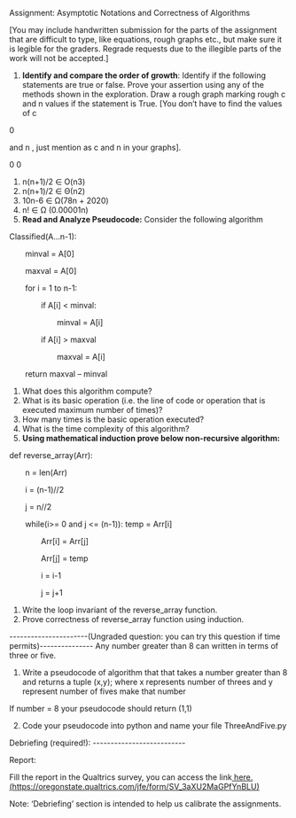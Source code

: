 Assignment: Asymptotic Notations and Correctness of Algorithms 

[You may include handwritten submission for the parts of the assignment that are difficult to type, like equations, rough graphs etc., but make sure it is legible for the graders. Regrade requests due to the illegible parts of the work will not be accepted.] 

1. **Identify and compare the order of growth**: Identify if the following statements are true or false. Prove your assertion using any of the methods shown in the exploration. Draw a rough graph marking rough c and n values if the statement is True. [You don’t have to find the values of c 

0

and n , just mention as c and n in your graphs]. 

0  0

1. n(n+1)/2 ∈ O(n3) 
1. n(n+1)/2 ∈ Θ(n2) 
1. 10n-6  ∈ Ω(78n + 2020) 
1. n! ∈ Ω (0.00001n) 
2. **Read and Analyze Pseudocode:** Consider the following algorithm 

Classified(A...n-1): 

`    `minval = A[0] 

`    `maxval = A[0] 

`    `for i = 1 to n-1: 

`        `if A[i] < minval: 

`            `minval = A[i] 

`        `if A[i] > maxval 

`            `maxval = A[i] 

`    `return maxval – minval 

1. What does this algorithm compute? 
1. What is its basic operation (i.e. the line of code or operation that is executed maximum number of times)?  
1. How many times is the basic operation executed? 
1. What is the time complexity of this algorithm? 
3. **Using mathematical induction prove below non-recursive algorithm:** 

def reverse\_array(Arr): 

`    `n = len(Arr) 

`    `i = (n-1)//2 

`    `j = n//2 

`    `while(i>= 0 and j <= (n-1)):         temp = Arr[i] 

`        `Arr[i] = Arr[j] 

`        `Arr[j] = temp 

`        `i = i-1 

`        `j = j+1 

1. Write the loop invariant of the reverse\_array function. 
1. Prove correctness of reverse\_array function using induction. 

----------------------(Ungraded question: you can try this question if time permits)---------------  Any number greater than 8 can written in terms of three or five.  

1. Write a pseudocode of algorithm that that takes a number greater than 8 and returns a tuple (x,y); where x represents number of threes and y represent number of fives make that number 

If number = 8 your pseudocode should return (1,1) 

2. Code your pseudocode into python and name your file ThreeAndFive.py  

Debriefing (required!): --------------------------

Report: 

Fill the report in the Qualtrics survey, you can access the link[ here.](https://oregonstate.qualtrics.com/jfe/form/SV_3aXU2MaGPfYnBLU) [(https://oregonstate.qualtrics.com/jfe/form/SV_3aXU2MaGPfYnBLU) ](https://oregonstate.qualtrics.com/jfe/form/SV_3aXU2MaGPfYnBLU)

Note: ‘Debriefing’ section is intended to help us calibrate the assignments. 
